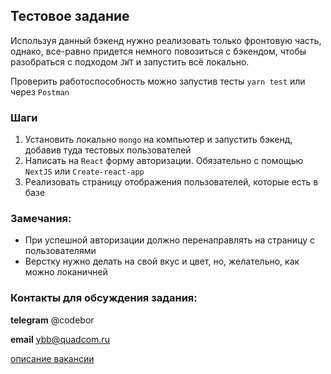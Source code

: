 ## Тестовое задание
Используя данный бэкенд нужно реализовать только фронтовую часть, однако, все-равно придется немного повозиться с бэкендом, чтобы разобраться с подходом `JWT` и запустить всё локально.

Проверить работоспособность можно запустив тесты `yarn test` или через `Postman`

### Шаги
1. Установить локально `mongo` на компьютер и запустить бэкенд, добавив туда тестовых пользователей
1. Написать на `React` форму авторизации. Обязательно с помощью `NextJS` или `Create-react-app`
1. Реализовать страницу отображения пользователей, которые есть в базе

### Замечания:
- При успешной авторизации должно перенаправлять на страницу с пользователями
- Верстку нужно делать на свой вкус и цвет, но, желательно, как можно локаничней

### Контакты для обсуждения задания:

**telegram** @codebor

**email** ybb@quadcom.ru

[описание вакансии](./vacancy.md)